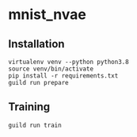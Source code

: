 # mnist_nvae

## Installation
```
virtualenv venv --python python3.8
source venv/bin/activate
pip install -r requirements.txt
guild run prepare
```

## Training
```
guild run train
```
